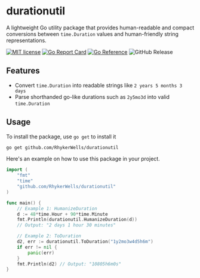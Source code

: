 # durationutil

A lightweight Go utility package that provides human-readable and compact conversions between `time.Duration` values and human-friendly string representations.

[![MIT license](https://img.shields.io/badge/license-MIT-brightgreen.svg)](https://opensource.org/licenses/MIT)
[![Go Report Card](https://goreportcard.com/badge/github.com/RhykerWells/durationutil)](https://goreportcard.com/report/github.com/RhykerWells/durationutil)
[![Go Reference](https://pkg.go.dev/badge/RhykerWells/durationutil.svg)](https://pkg.go.dev/github.com/RhykerWells/durationutil)
![GitHub Release](https://img.shields.io/github/v/release/RhykerWells/durationutil)


## Features

- Convert `time.Duration` into readable strings like `2 years 5 months 3 days` 
- Parse shorthanded go-like durations such as `2y5mo3d` into valid `time.Duration`

## Usage
To install the package, use `go get` to install it
```bash
go get github.com/RhykerWells/durationutil
```

Here's an example on how to use this package in your project.
```go
import (
	"fmt"
	"time"
	"github.com/RhykerWells/durationutil"
)

func main() {
	// Example 1: HumanizeDuration
	d := 48*time.Hour + 90*time.Minute
	fmt.Println(durationutil.HumanizeDuration(d))
    // Output: "2 days 1 hour 30 minutes"

	// Example 2: ToDuration
	d2, err := durationutil.ToDuration("1y2mo3w4d5h6m")
	if err != nil {
		panic(err)
	}
	fmt.Println(d2) // Output: "10805h6m0s"
}
```